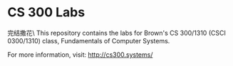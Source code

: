 CS 300 Labs
===========
完结撒花\\
This repository contains the labs for Brown's CS 300/1310
(CSCI 0300/1310) class, Fundamentals of Computer Systems.

For more information, visit:
http://cs300.systems/
